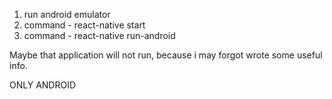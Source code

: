 1) run android emulator
2) command - react-native start
3) command - react-native run-android

Maybe that application will not run, because i may forgot wrote some useful info.


ONLY ANDROID